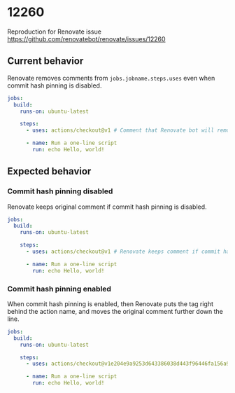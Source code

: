 # 12260

Reproduction for Renovate issue https://github.com/renovatebot/renovate/issues/12260

## Current behavior

Renovate removes comments from `jobs.jobname.steps.uses` even when commit hash pinning is disabled.

```yaml
jobs:
  build:
    runs-on: ubuntu-latest

    steps:
      - uses: actions/checkout@v1 # Comment that Renovate bot will remove later on

      - name: Run a one-line script
        run: echo Hello, world!
```

## Expected behavior

### Commit hash pinning disabled

Renovate keeps original comment if commit hash pinning is disabled.


```yaml
jobs:
  build:
    runs-on: ubuntu-latest

    steps:
      - uses: actions/checkout@v1 # Renovate keeps comment if commit hash pinning disabled

      - name: Run a one-line script
        run: echo Hello, world!
```

### Commit hash pinning enabled

When commit hash pinning is enabled, then Renovate puts the tag right behind the action name, and moves the original comment further down the line.

```yaml
jobs:
  build:
    runs-on: ubuntu-latest

    steps:
      - uses: actions/checkout@v1e204e9a9253d643386038d443f96446fa156a97 # renovate: tag=v2.3.5 # Comment that Renovate bot has moved

      - name: Run a one-line script
        run: echo Hello, world!
```
